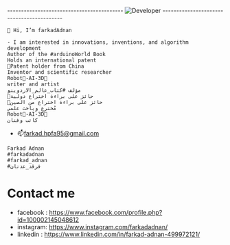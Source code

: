 
------------------------------------------ ![Developer](https://user-images.githubusercontent.com/35774039/183126602-e4b57439-4d5e-4d2f-af1d-80846bc5bb3b.gif) ------------------------------------------



```
👋 Hi, I’m farkadAdnan
```
```
- I am interested in innovations, inventions, and algorithm development
Author of the #arduinoWorld Book
Holds an international patent
🥇Patent holder from China
Inventor and scientific researcher
Robot🤖-AI-3D👾
writer and artist
مؤلف #كتاب_عالم_الاردوينو
🥇حائز على براءة اختراع دولية
🥇حائز على براءة اختراع من الصين
مُخترع وباحث علمي
Robot🤖-AI-3D👾
كاتب وفنان
```

- 📫farkad.hpfa95@gmail.com
```
Farkad Adnan
#farkadadnan
#farkad_adnan
#فرقد_عدنان
```
# Contact me
* facebook : https://www.facebook.com/profile.php?id=100002145048612
* instagram:  https://www.instagram.com/farkadadnan/
* linkedin : https://www.linkedin.com/in/farkad-adnan-499972121/


